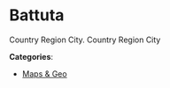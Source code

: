 # Battuta


Country Region City. Country Region City



**Categories**:
- [Maps & Geo](https://github.com/apis-list/apis-list#maps-and-geo)




